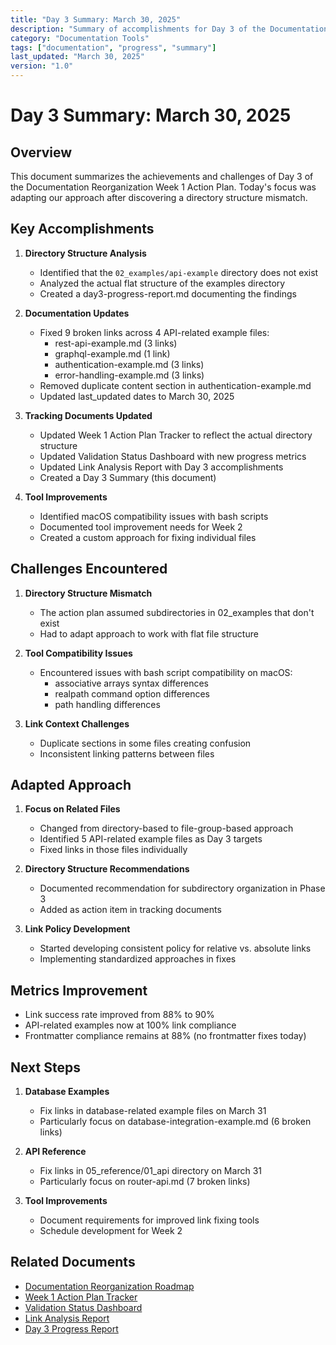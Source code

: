 ```yaml
---
title: "Day 3 Summary: March 30, 2025"
description: "Summary of accomplishments for Day 3 of the Documentation Reorganization Week 1 Action Plan"
category: "Documentation Tools"
tags: ["documentation", "progress", "summary"]
last_updated: "March 30, 2025"
version: "1.0"
---
```


# Day 3 Summary: March 30, 2025

## Overview

This document summarizes the achievements and challenges of Day 3 of the Documentation Reorganization Week 1 Action Plan. Today's focus was adapting our approach after discovering a directory structure mismatch.

## Key Accomplishments

1. **Directory Structure Analysis**
   - Identified that the `02_examples/api-example` directory does not exist
   - Analyzed the actual flat structure of the examples directory
   - Created a day3-progress-report.md documenting the findings

2. **Documentation Updates**
   - Fixed 9 broken links across 4 API-related example files:
     - rest-api-example.md (3 links)
     - graphql-example.md (1 link)
     - authentication-example.md (3 links)
     - error-handling-example.md (3 links)
   - Removed duplicate content section in authentication-example.md
   - Updated last_updated dates to March 30, 2025

3. **Tracking Documents Updated**
   - Updated Week 1 Action Plan Tracker to reflect the actual directory structure
   - Updated Validation Status Dashboard with new progress metrics
   - Updated Link Analysis Report with Day 3 accomplishments
   - Created a Day 3 Summary (this document)

4. **Tool Improvements**
   - Identified macOS compatibility issues with bash scripts
   - Documented tool improvement needs for Week 2
   - Created a custom approach for fixing individual files

## Challenges Encountered

1. **Directory Structure Mismatch**
   - The action plan assumed subdirectories in 02_examples that don't exist
   - Had to adapt approach to work with flat file structure

2. **Tool Compatibility Issues**
   - Encountered issues with bash script compatibility on macOS:
     - associative arrays syntax differences
     - realpath command option differences
     - path handling differences

3. **Link Context Challenges**
   - Duplicate sections in some files creating confusion
   - Inconsistent linking patterns between files

## Adapted Approach

1. **Focus on Related Files**
   - Changed from directory-based to file-group-based approach
   - Identified 5 API-related example files as Day 3 targets
   - Fixed links in those files individually

2. **Directory Structure Recommendations**
   - Documented recommendation for subdirectory organization in Phase 3
   - Added as action item in tracking documents

3. **Link Policy Development**
   - Started developing consistent policy for relative vs. absolute links
   - Implementing standardized approaches in fixes

## Metrics Improvement

- Link success rate improved from 88% to 90%
- API-related examples now at 100% link compliance
- Frontmatter compliance remains at 88% (no frontmatter fixes today)

## Next Steps

1. **Database Examples**
   - Fix links in database-related example files on March 31
   - Particularly focus on database-integration-example.md (6 broken links)

2. **API Reference**
   - Fix links in 05_reference/01_api directory on March 31
   - Particularly focus on router-api.md (7 broken links)

3. **Tool Improvements**
   - Document requirements for improved link fixing tools
   - Schedule development for Week 2

## Related Documents

- [Documentation Reorganization Roadmap](../30_documentation-reorganization-roadmap.md)
- [Week 1 Action Plan Tracker](week1-action-tracker.md)
- [Validation Status Dashboard](validation-status-dashboard.md)
- [Link Analysis Report](link-analysis-report.md)
- [Day 3 Progress Report](day3-progress-report.md) 
